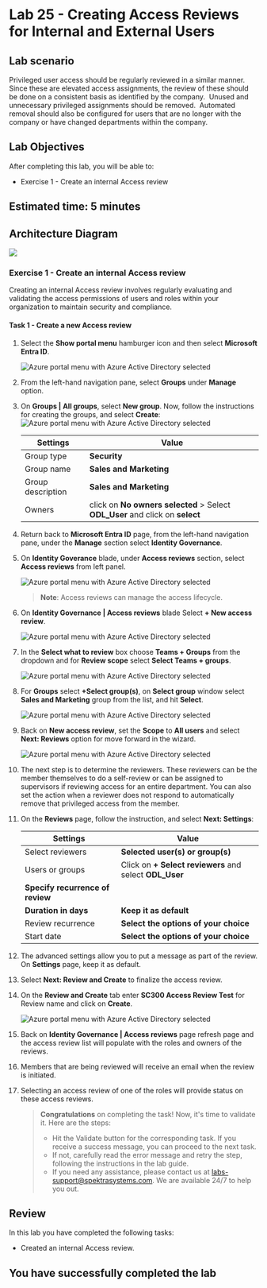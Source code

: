 # Lab 25 - Creating Access Reviews for Internal and External Users  

## Lab scenario

Privileged user access should be regularly reviewed in a similar manner.  Since these are elevated access assignments, the review of these should be done on a consistent basis as identified by the company.  Unused and unnecessary privileged assignments should be removed.  Automated removal should also be configured for users that are no longer with the company or have changed departments within the company.

## Lab Objectives

After completing this lab, you will be able to:
+ Exercise 1 - Create an internal Access review

## Estimated time: 5 minutes

## Architecture Diagram

   ![](./media/Lab-25.PNG)

### Exercise 1 - Create an internal Access review
Creating an internal Access review involves regularly evaluating and validating the access permissions of users and roles within your organization to maintain security and compliance.

#### Task 1 - Create a new Access review

1. Select the **Show portal menu** hamburger icon and then select **Microsoft Entra ID**.

    ![Azure portal menu with Azure Active Directory selected](./media/lab25-1.png)

1. From the left-hand navigation pane, select **Groups** under **Manage** option.

1. On **Groups | All groups**, select **New group**. Now, follow the instructions for creating the groups, and select **Create**:
   ![Azure portal menu with Azure Active Directory selected](./media/lab25-2.png)

    |Settings|Value|
    |--------|-----|
    |Group type| **Security**|
    |Group name| **Sales and Marketing**|
    |Group description| **Sales and Marketing**|
    |Owners| click on **No owners selected** > Select **ODL_User <inject key="DeploymentID" enableCopy="false"/>** and click on **select**|

1. Return back to **Microsoft Entra ID** page, from the left-hand navigation pane, under the **Manage** section select **Identity Governance**.

1. On **Identity Goverance** blade, under **Access reviews** section, select **Access reviews** from left panel.

   ![Azure portal menu with Azure Active Directory selected](./media/lab25-3.png)
   >**Note**: Access reviews can manage the access lifecycle.

1. On **Identity Governance | Access reviews** blade Select **+ New access review**.

   ![Azure portal menu with Azure Active Directory selected](./media/lab25-4.png)

1. In the **Select what to review** box choose **Teams + Groups** from the dropdown and for **Review scope** select **Select Teams + groups**.

   ![Azure portal menu with Azure Active Directory selected](./media/lab25-5.png)

1. For **Groups** select **+Select group(s)**, on **Select group** window select **Sales and Marketing** group from the list, and hit **Select**.

    ![Azure portal menu with Azure Active Directory selected](./media/lab25-(6).png)
   
1. Back on **New access review**, set the **Scope** to **All users** and select **Next: Reviews** option for move forward in the wizard.

   ![Azure portal menu with Azure Active Directory selected](./media/lab25-1(7).png)

1. The next step is to determine the reviewers. These reviewers can be the member themselves to do a self-review or can be assigned to supervisors if reviewing access for an entire department. You can also set the action when a reviewer does not respond to automatically remove that privileged access from the member.

1. On the **Reviews** page, follow the instruction, and select **Next: Settings**:

    |Settings|Value|
    |--------|-----|
    |Select reviewers| **Selected user(s) or group(s)**|
    |Users or groups| Click on **+ Select reviewers** and select **ODL_User <inject key="DeploymentID" enableCopy="false"/>**|
    |**Specify recurrence of review**| 
    |**Duration in days**| **Keep it as default**|
    |Review recurrence| **Select the options of your choice**|
    |Start date| **Select the options of your choice**|
    
1. The advanced settings allow you to put a message as part of the review. On **Settings** page, keep it as default.

1. Select **Next: Review and Create** to finalize the access review.

1. On the **Review and Create** tab enter **SC300 Access Review Test** for Review name and  click on **Create**.

   ![Azure portal menu with Azure Active Directory selected](./media/lab25-8.png)

1. Back on **Identity Governance | Access reviews** page refresh page and the access review list will populate with the roles and owners of the reviews.

1. Members that are being reviewed will receive an email when the review is initiated.

1. Selecting an access review of one of the roles will provide status on these access reviews.

    > **Congratulations** on completing the task! Now, it's time to validate it. Here are the steps:
    > - Hit the Validate button for the corresponding task. If you receive a success message, you can proceed to the next task.
    > - If not, carefully read the error message and retry the step, following the instructions in the lab guide. 
    > - If you need any assistance, please contact us at labs-support@spektrasystems.com. We are available 24/7 to help you out.

   <validation step="44cd7747-25c1-45c5-9f23-21f401b3e680" />

## Review

In this lab you have completed the following tasks:
- Created an internal Access review.

## You have successfully completed the lab
